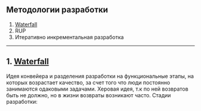 ## <a id="title"/> Методологии разработки

1. [Waterfall](#waterfall)
2. RUP
3. Итеративно инкрементальная разработка

***

## 1. <a id="waterfall"/>[Waterfall](#title)

Идея конвейера и разделения разработки на функциональные этапы, на которых возрастает качество, за счет того что люди постоянно занимаются одаковыми задачами.
Херовая идея, т.к по ней возвратов быть не должно, но в жизни возвраты возникают часто.
Стадии разработки:
``` puml


```